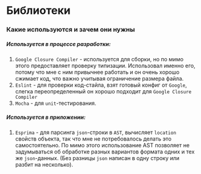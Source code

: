# Библиотеки

### Какие используются и зачем они нужны

##### Используется в процессе разработки:
1. `Google Closure Compiler` - используется для сборки,
но по мимо этого предоставляет проверку типизации.
Использовал именно его, потому что мне с ним привычнее работать
и он очень хорошо сжимает код, что важно учитывая ограничение размера файла. 
2. `Eslint` - для проверки код-стайла, взят готовый конфиг от `Google`,
слегка переопределенный он хорошо подходит для `Google Closure Compiler`
3. `Mocha` -  для `unit`-тестирования.


##### Используется в приложении:
1. `Esprima` - для парсинга `json`-строки в `AST`, вычисляет `location` свойств объекта,
так что мне не потребовалось делать это самостоятельно. По мимо этого использование AST
позволяет не задумываться об обработке разных вариантов формата одних и тех же
`json`-данных. (Без разницы `json` написан в одну строку или разбит на несколько).